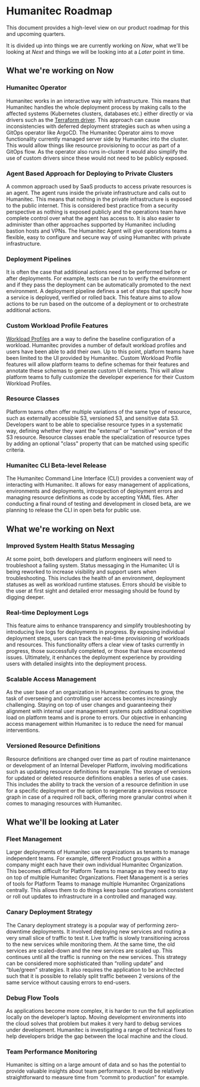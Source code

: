 # Humanitec Roadmap

This document provides a high-level view on our product roadmap for this and upcoming quarters.

It is divided up into things we are currently working on *Now*, what we'll be looking at *Next* and things we will be looking into at a *Later* point in time.

## What we're working on Now

### Humanitec Operator

Humanitec works in an interactive way with infrastructure. This means that Humanitec handles the whole deployment process by making calls to the affected systems (Kubernetes clusters, databases etc.) either directly or via drivers such as the [Terraform driver](https://docs.humanitec.com/integrations/resource-drivers/terraform). This approach can cause inconsistencies with deferred deployment strategies such as when using a GitOps operator like ArgoCD. The Humanitec Operator aims to move functionality currently managed server side by Humanitec into the cluster. This would allow things like resource provisioning to occur as part of a GitOps flow. As the operator also runs in-cluster it would also simplify the use of custom drivers since these would not need to be publicly exposed.

### Agent Based Approach for Deploying to Private Clusters

A common approach used by SaaS products to access private resources is an agent. The agent runs inside the private infrastructure and calls out to Humanitec. This means that nothing in the private infrastructure is exposed to the public internet. This is considered best practice from a security perspective as nothing is exposed publicly and the operations team have complete control over what the agent has access to. It is also easier to administer than other approaches supported by Humanitec including bastion hosts and VPNs. The Humanitec Agent will give operations teams a flexible, easy to configure and secure way of using Humanitec with private infrastructure.

### Deployment Pipelines

It is often the case that additional actions need to be performed before or after deployments. For example, tests can be run to verify the environment and if they pass the deployment can be automatically promoted to the next environment. A deployment pipeline defines a set of steps that specify how a service is deployed, verified or rolled back. This feature aims to allow actions to be run based on the outcome of a deployment or to orchestrate additional actions.

### Custom Workload Profile Features

[Workload Profiles](https://docs.humanitec.com/reference/workload-profiles) are a way to define the baseline configuration of a workload. Humanitec provides a number of default workload profiles and users have been able to add their own. Up to this point, platform teams have been limited to the UI provided by Humanitec. Custom Workload Profile features will allow platform teams to define schemas for their features and annotate these schemas to generate custom UI elements. This will allow platform teams to fully customize the developer experience for their Custom Workload Profiles.

### Resource Classes

Platform teams often offer multiple variations of the same type of resource, such as externally accessible S3, versioned S3, and sensitive data S3. Developers want to be able to specialise resource types in a systematic way, defining whether they want the "external" or "sensitive" version of the S3 resource. Resource classes enable the specialization of resource types by adding an optional "class" property that can be matched using specific criteria.

### Humanitec CLI Beta-level Release

The Humanitec Command Line Interface (CLI) provides a convenient way of interacting with Humanitec. It allows for easy management of applications, environments and deployments, introspection of deployment errors and managing resource definitions as code by accepting YAML files. After conducting a final round of testing and development in closed beta, are we planning to release the CLI in open beta for public use.

## What we're working on Next

### Improved System Health Status Messaging

At some point, both developers and platform engineers will need to troubleshoot a failing system. Status messaging in the Humanitec UI is being reworked to increase visibility and support users when troubleshooting. This includes the health of an environment, deployment statuses as well as workload runtime statuses. Errors should be visible to the user at first sight and detailed error messaging should be found by digging deeper.

### Real-time Deployment Logs

This feature aims to enhance transparency and simplify troubleshooting by introducing live logs for deployments in progress. By exposing individual deployment steps, users can track the real-time provisioning of workloads and resources. This functionality offers a clear view of tasks currently in progress, those successfully completed, or those that have encountered issues. Ultimately, it enhances the deployment experience by providing users with detailed insights into the deployment process.

### Scalable Access Management

As the user base of an organization in Humanitec continues to grow, the task of overseeing and controlling user access becomes increasingly challenging. Staying on top of user changes and guaranteeing their alignment with internal user management systems puts additional cognitive load on platform teams and is prone to errors. Our objective in enhancing access management within Humanitec is to reduce the need for manual interventions.

### Versioned Resource Definitions

Resource definitions are changed over time as part of routine maintenance or development of an Internal Developer Platform, involving modifications such as updating resource definitions for example. The storage of versions for updated or deleted resource definitions enables a series of use cases. This includes the ability to track the version of a resource definition in use for a specific deployment or the option to regenerate a previous resource graph in case of a required roll back, offering more granular control when it comes to managing resources with Humanitec.


## What we'll be looking at Later

### Fleet Management

Larger deployments of Humanitec use organizations as tenants to manage independent teams. For example, different Product groups within a company might each have their own individual Humanitec Organization. This becomes difficult for Platform Teams to manage as they need to stay on top of multiple Humanitec Organizations. Fleet Management is a series of tools for Platform Teams to manage multiple Humanitec Organizations centrally. This allows them to do things keep base configurations consistent or roll out updates to infrastructure in a controlled and managed way.

### Canary Deployment Strategy

The Canary deployment strategy is a popular way of performing zero-downtime deployments. It involved deploying new services and routing a very small slice of traffic to test it. Live traffic is slowly transitioning across to the new services while monitoring them. At the same time, the old services are scaled-down and the new services are scaled up. This continues until all the traffic is running on the new services. This strategy can be considered more sophisticated than “rolling update” and “blue/green” strategies. It also requires the application to be architected such that it is possible to reliably split traffic between 2 versions of the same service without causing errors to end-users.

### Debug Flow Tools

As applications become more complex, it is harder to run the full application locally on the developer’s laptop. Moving development environments into the cloud solves that problem but makes it very hard to debug services under development. Humanitec is investigating a range of technical fixes to help developers bridge the gap between the local machine and the cloud.

### Team Performance Monitoring

Humanitec is sitting on a large amount of data and so has the potential to provide valuable insights about team performance. It would be relatively straightforward to measure time from “commit to production” for example.
